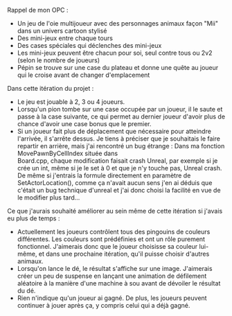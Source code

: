 Rappel de mon OPC : 

- Un jeu de l'oie multijoueur avec des personnages animaux façon "Mii" dans un univers cartoon stylisé 
- Des mini-jeux entre chaque tours
- Des cases spéciales qui déclenches des mini-jeux
- Les mini-jeux peuvent être chacun pour soi, seul contre tous ou 2v2 (selon le nombre de joueurs)
- Pépin se trouve sur une case du plateau et donne une quête au joueur qui le croise avant de changer d'emplacement

Dans cette itération du projet :
  - Le jeu est jouable à 2, 3 ou 4 joueurs.
  - Lorsqu'un pion tombe sur une case occupée par un joueur, il le saute et passe à la case suivante, ce qui permet au dernier joueur d'avoir plus de chance d'avoir une case bonus que le premier.
  - Si un joueur fait plus de déplacement que nécessaire pour atteindre l'arrivée, il s'arrête dessus. Je tiens à préciser que je souhaitais le faire repartir en arrière, mais j'ai rencontré un bug étrange : Dans ma fonction MovePawnByCellIndex située dans          
  Board.cpp, chaque modification faisait crash Unreal, par exemple si je crée un int, même si je le set à 0 et que je n'y touche pas, Unreal crash. De même si j'entrais la formule directement en paramètre de SetActorLocation(), comme ça n'avait aucun sens j'en ai      déduis que c'était un bug technique d'unreal et j'ai donc choisi la facilité en vue de le modifier plus tard...

Ce que j'aurais souhaité améliorer au sein même de cette itération si j'avais eu plus de temps :
  - Actuellement les joueurs contrôlent tous des pingouins de couleurs différentes. Les couleurs sont prédéfinies et ont un rôle purement fonctionnel. J'aimerais donc que le joueur choisisse sa couleur lui-même, et dans une prochaine itération, qu'il puisse choisir    d'autres animaux.
  - Lorsqu'on lance le dé, le résultat s'affiche sur une image. J'aimerais créer un peu de suspense en lançant une animation de défilement aléatoire à la manière d'une machine à sou avant de dévoiler le résultat du dé.
  - Rien n'indique qu'un joueur ai gagné. De plus, les joueurs peuvent continuer à jouer après ça, y compris celui qui a déjà gagné.
